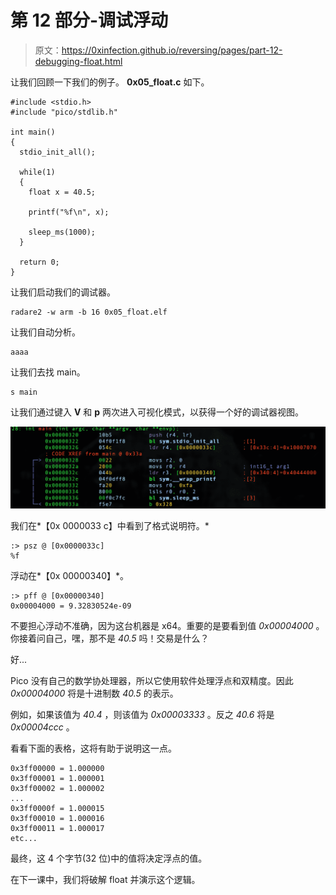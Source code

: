 # 第 12 部分-调试浮动

> 原文：<https://0xinfection.github.io/reversing/pages/part-12-debugging-float.html>

让我们回顾一下我们的例子。 **0x05_float.c** 如下。

```
#include <stdio.h>
#include "pico/stdlib.h"

int main() 
{
  stdio_init_all();

  while(1) 
  {
    float x = 40.5;

    printf("%f\n", x); 

    sleep_ms(1000);
  }

  return 0;
}

```

让我们启动我们的调试器。

```
radare2 -w arm -b 16 0x05_float.elf

```

让我们自动分析。

```
aaaa

```

让我们去找 main。

```
s main

```

让我们通过键入 **V** 和 **p** 两次进入可视化模式，以获得一个好的调试器视图。

![](img/db3b41af62f17ad75d4916e07e5b3a71.png)

我们在*【0x 0000033 c】中看到了格式说明符。*

```
:> psz @ [0x0000033c]
%f

```

浮动在*【0x 00000340】*。

```
:> pff @ [0x00000340]
0x00004000 = 9.32830524e-09

```

不要担心浮动不准确，因为这台机器是 x64。重要的是要看到值 *0x00004000* 。你接着问自己，嘿，那不是 *40.5* 吗！交易是什么？

好...

Pico 没有自己的数学协处理器，所以它使用软件处理浮点和双精度。因此 *0x00004000* 将是十进制数 *40.5* 的表示。

例如，如果该值为 *40.4* ，则该值为 *0x00003333* 。反之 *40.6* 将是 *0x00004ccc* 。

看看下面的表格，这将有助于说明这一点。

```
0x3ff00000 = 1.000000
0x3ff00001 = 1.000001
0x3ff00002 = 1.000002
...
0x3ff0000f = 1.000015
0x3ff00010 = 1.000016
0x3ff00011 = 1.000017
etc...

```

最终，这 4 个字节(32 位)中的值将决定浮点的值。

在下一课中，我们将破解 float 并演示这个逻辑。